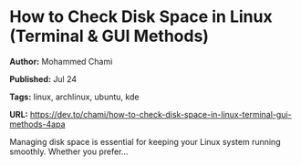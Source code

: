 # How to Check Disk Space in Linux (Terminal & GUI Methods)

**Author:** Mohammed Chami

**Published:** Jul 24

**Tags:** linux, archlinux, ubuntu, kde

**URL:** https://dev.to/chami/how-to-check-disk-space-in-linux-terminal-gui-methods-4apa

Managing disk space is essential for keeping your Linux system running smoothly. Whether you prefer...